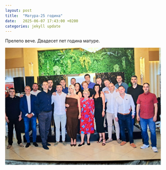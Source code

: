 ```yaml
---
layout: post
title:  "Матура-25 година"
date:   2025-06-07 17:43:00 +0200
categories: jekyll update
---
```

Прелепо вече. Двадесет пет година матуре.

![slika](/assets/posts/matura/Slika.jpg)
